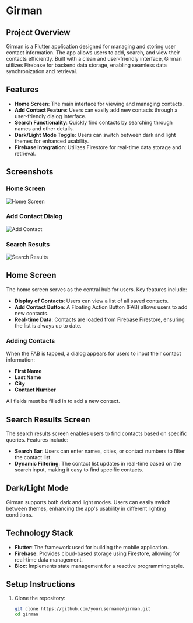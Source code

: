 # Girman

## Project Overview

Girman is a Flutter application designed for managing and storing user contact information. The app allows users to add, search, and view their contacts efficiently. Built with a clean and user-friendly interface, Girman utilizes Firebase for backend data storage, enabling seamless data synchronization and retrieval.

## Features

- **Home Screen**: The main interface for viewing and managing contacts.
- **Add Contact Feature**: Users can easily add new contacts through a user-friendly dialog interface.
- **Search Functionality**: Quickly find contacts by searching through names and other details.
- **Dark/Light Mode Toggle**: Users can switch between dark and light themes for enhanced usability.
- **Firebase Integration**: Utilizes Firestore for real-time data storage and retrieval.

## Screenshots

### Home Screen
![Home Screen](assets/home.jpg)

### Add Contact Dialog
![Add Contact](assets/add.jpg)

### Search Results
![Search Results](assets/fetch.jpg)

## Home Screen

The home screen serves as the central hub for users. Key features include:

- **Display of Contacts**: Users can view a list of all saved contacts.
- **Add Contact Button**: A Floating Action Button (FAB) allows users to add new contacts.
- **Real-time Data**: Contacts are loaded from Firebase Firestore, ensuring the list is always up to date.

### Adding Contacts

When the FAB is tapped, a dialog appears for users to input their contact information:

- **First Name**
- **Last Name**
- **City**
- **Contact Number**

All fields must be filled in to add a new contact.

## Search Results Screen

The search results screen enables users to find contacts based on specific queries. Features include:

- **Search Bar**: Users can enter names, cities, or contact numbers to filter the contact list.
- **Dynamic Filtering**: The contact list updates in real-time based on the search input, making it easy to find specific contacts.

## Dark/Light Mode

Girman supports both dark and light modes. Users can easily switch between themes, enhancing the app's usability in different lighting conditions.

## Technology Stack

- **Flutter**: The framework used for building the mobile application.
- **Firebase**: Provides cloud-based storage using Firestore, allowing for real-time data management.
- **Bloc**: Implements state management for a reactive programming style.

## Setup Instructions

1. Clone the repository:
   ```bash
   git clone https://github.com/yourusername/girman.git
   cd girman
